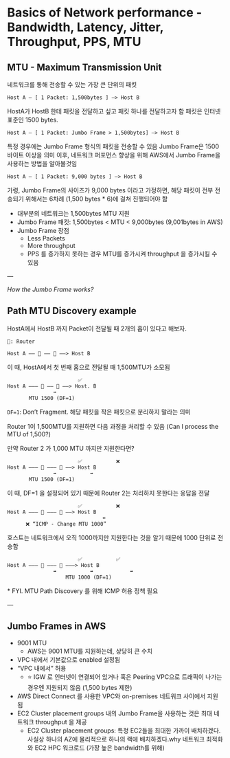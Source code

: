 # Basics of Network performance - Bandwidth, Latency, Jitter, Throughput, PPS, MTU

## MTU - Maximum Transmission Unit

네트워크를 통해 전송할 수 있는 가장 큰 단위의 패킷

```
Host A — [ 1 Packet: 1,500bytes ] —> Host B
```

HostA가 HostB 한테 패킷을 전달하고 싶고 패킷 하나를 전달하고자 함
패킷은 인터넷 표준인 1500 bytes.

```
Host A — [ 1 Packet: Jumbo Frame > 1,500bytes] —> Host B
```

특정 경우에는 Jumbo Frame 형식의 패킷을 전송할 수 있음
Jumbo Frame은 1500 바이트 이상을 의미
이후, 네트워크 퍼포먼스 향상을 위해 AWS에서 Jumbo Frame을 사용하는 방법을 알아볼것임

```
Host A — [ 1 Packet: 9,000 bytes ] —> Host B
```

가령, Jumbo Frame의 사이즈가 9,000 bytes 이라고 가정하면,
해당 패킷이 전부 전송되기 위해서는 6차례 (1,500 bytes * 6)에 걸쳐 진행되어야 함

- 대부분의 네트워크는 1,500bytes MTU 지원
- Jumbo Frame 패킷: 1,500bytes < MTU < 9,000bytes (9,001bytes in AWS)
- Jumbo Frame 장점
    - Less Packets
    - More throughput
    - PPS 를 증가하지 못하는 경우 MTU를 증가시켜 throughput 을 증가시킬 수 있음

—

_How the Jumbo Frame works?_
## Path MTU Discovery example

HostA에서 HostB 까지 Packet이 전달될 때 2개의 홉이 있다고 해보자.

```
🔀: Router

Host A —— 🔀 —— 🔀 ——> Host B
```

이 때, HostA에서 첫 번째 홉으로 전달될 때 1,500MTU가 소모됨


```
                       ✅
Host A ——— 🔀 —— 🔀 ——> Host. B
               ➡️ 
       MTU 1500 (DF=1)
```

`DF=1`:  Don’t Fragment. 해당 패킷을 작은 패킷으로 분리하지 말라는 의미

Router 1이 1,500MTU를 지원하면 다음 과정을 처리할 수 있음
(Can I process the MTU of 1,500?)

만약 Router 2 가 1,000 MTU 까지만 지원한다면?

```
                       ✅           ❌
Host A ——— 🔀 ——— 🔀 ——> Host B
               ➡️           ➡️ 
       MTU 1500 (DF=1)
```

이 때, DF=1 을 설정되어 있기 때문에 Router 2는 처리하지 못한다는 응답을 전달

```
                       ✅           ❌
Host A ——— 🔀 ——— 🔀 ——> Host B
                               ⬅️ 
      ❌ “ICMP - Change MTU 1000”
```

호스트는 네트워크에서 오직 1000까지만 지원한다는 것을 알기 때문에 1000 단위로 전송함


```
                       ✅           ✅
Host A ——— 🔀 ——— 🔀 ———> Host B
               ➡️           ➡️            ➡️
                   MTU 1000 (DF=1)
```

\* FYI. MTU Path Discovery 를 위해 ICMP 허용 정책 필요

—

## Jumbo Frames in AWS

- 9001 MTU
    - AWS는 9001 MTU를 지원하는데, 상당히 큰 수치
- VPC 내에서 기본값으로 enabled 설정됨
- “VPC 내에서” 허용
    - ⭐️ IGW 로 인터넷이 연결되어 있거나 혹은 Peering VPC으로 트래픽이 나가는 경우엔 지원되지 않음 (1,500 bytes 제한)
- AWS Direct Connect 를 사용한 VPC와 on-premises 네트워크 사이에서 지원됨
- EC2 Cluster placement groups 내의 Jumbo Frame을 사용하는 것은 최대 네트워크 throughput 을 제공
    - EC2 Cluster placement groups: 특정 EC2들을 최대한 가까이 배치하겠다. 사실상 하나의 AZ에 물리적으로 하나의 랙에 배치하겠다.why 네트워크 최적화와 EC2 HPC 워크로드 (가장 높은 bandwidth를 위해)
